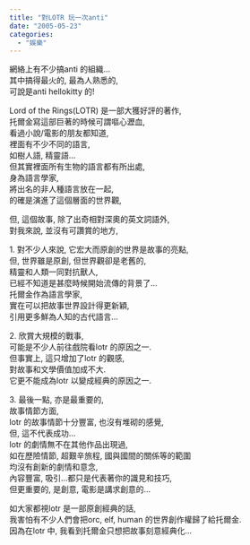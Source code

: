 ```yaml
---
title: "對LOTR 玩一次anti"
date: "2005-05-23"
categories: 
  - "娛樂"
---
```


網絡上有不少搞anti 的組織...  
其中搞得最火的, 最為人熟悉的,  
可說是anti hellokitty 的!

Lord of the Rings(LOTR) 是一部大獲好評的著作,  
托爾金寫這部巨著的時候可謂嘔心瀝血,  
看過小說/電影的朋友都知道,  
裡面有不少不同的語言,  
如樹人語, 精靈語...  
但其實裡面所有生物的語言都有所出處,  
身為語言學家,  
將出名的非人種語言放在一起,  
的確是演進了這個層面的世界觀,

但, 這個故事, 除了出奇相對深奧的英文詞語外,  
對我來說, 並沒有可讚賞的地方,

1\. 對不少人來說, 它宏大而原創的世界是故事的亮點,  
但, 世界雖是原創, 但世界觀卻是老舊的,  
精靈和人類一同對抗獸人,  
已經不知道是甚麼時候開始流傳的背景了...  
托爾金作為語言學家,  
實在可以把故事世界設計得更新穎,  
引用更多鮮為人知的古代語言...

2\. 欣賞大規模的戰事,  
可能是不少人前往戲院看lotr 的原因之一.  
但事實上, 這只增加了lotr 的觀感,  
對故事和文學價值加成不大.  
它更不能成為lotr 以變成經典的原因之一.

3\. 最後一點, 亦是最重要的,  
故事情節方面,  
lotr 的故事情節十分豐富, 也沒有堆砌的感覺,  
但, 這不代表成功...  
lotr 的劇情無不在其他作品出現過,  
如在歷險情節, 超艱辛旅程, 國與國間的關係等的範圍  
均沒有創新的劇情和意念,  
內容豐富, 吸引...都只是代表著你的識見和技巧,  
但更重要的, 是創意, 電影是講求創意的...

如大家都視lotr 是一部原創經典的話,  
我害怕有不少人們會把orc, elf, human 的世界創作權歸了給托爾金.  
因為在lotr 中, 我看到托爾金只想把故事刻意經典化...
